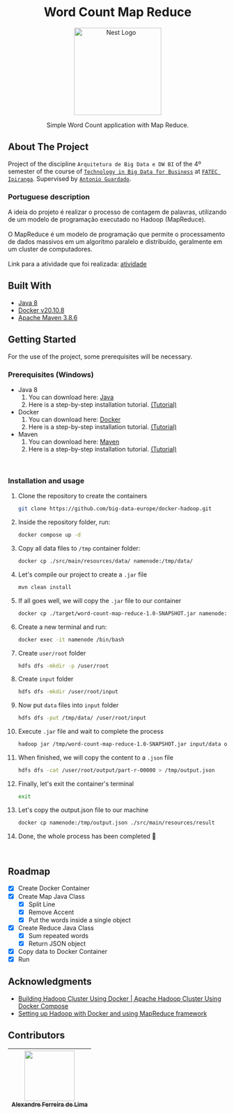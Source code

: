 <h1 align="center">
  Word Count Map Reduce
</h1>

<p align="center">
  <a href="#" target="blank">
    <img src="https://cdn.icon-icons.com/icons2/2699/PNG/512/apache_hadoop_logo_icon_169586.png" width="200" alt="Nest Logo" />
  </a>
</p>

<p align="center">
  Simple Word Count application with Map Reduce.
</p>

## About The Project
Project of the discipline `Arquitetura de Big Data e DW BI` of the 4º semester of the course of [`Technology in Big Data for Business`][big_data_course] at [`FATEC Ipiranga`][fatec_ipiranga]. Supervised by [`Antonio Guardado`](mailto:antonio.guardado01@fatec.sp.gov.br).

### Portuguese description
A ideia do projeto é realizar o processo de contagem de palavras, utilizando de um modelo de programação executado no Hadoop (MapReduce).
<br><br>
O MapReduce é um modelo de programação que permite o processamento de dados massivos em um algoritmo paralelo e distribuído,
geralmente em um cluster de computadores.
<br><br>
Link para a atividade que foi realizada: [atividade][atividade_url]


## Built With
- [Java 8][java8]
- [Docker v20.10.8][docker]
- [Apache Maven 3.8.6][maven]

## Getting Started
For the use of the project, some prerequisites will be necessary.

### Prerequisites (Windows)
* Java 8
  1. You can download here: [Java][java_url]
  2. Here is a step-by-step installation tutorial. [(Tutorial)][java_tutorial_url]
* Docker
  1. You can download here: [Docker][docker_url]
  2. Here is a step-by-step installation tutorial. [(Tutorial)][docker_tutorial_url]
* Maven
  1. You can download here: [Maven][maven_url]
  2. Here is a step-by-step installation tutorial. [(Tutorial)][maven_tutorial_url]

<br>

### Installation and usage
1. Clone the repository to create the containers
    ```sh
    git clone https://github.com/big-data-europe/docker-hadoop.git
    ```
2. Inside the repository folder, run:
    ```sh
    docker compose up -d
    ```
3. Copy all data files to `/tmp` container folder:
    ```sh
    docker cp ./src/main/resources/data/ namenode:/tmp/data/
    ```
4. Let's compile our project to create a `.jar` file
    ```sh
    mvn clean install
    ```
5. If all goes well, we will copy the `.jar` file to our container
    ```sh
    docker cp ./target/word-count-map-reduce-1.0-SNAPSHOT.jar namenode:/tmp/
    ```
6. Create a new terminal and run:
    ```sh
    docker exec -it namenode /bin/bash
    ```
7. Create `user/root` folder
    ```sh
    hdfs dfs -mkdir -p /user/root
    ```
8. Create `input` folder
    ```sh
    hdfs dfs -mkdir /user/root/input
    ```
9. Now put `data` files into `input` folder
    ```sh
    hdfs dfs -put /tmp/data/ /user/root/input
    ```
10. Execute `.jar` file and wait to complete the process
    ```sh
    hadoop jar /tmp/word-count-map-reduce-1.0-SNAPSHOT.jar input/data output
    ```
11. When finished, we will copy the content to a `.json` file
    ```sh
    hdfs dfs -cat /user/root/output/part-r-00000 > /tmp/output.json
    ```
12. Finally, let's exit the container's terminal
    ```sh
    exit
    ```
13. Let's copy the output.json file to our machine
    ```sh
    docker cp namenode:/tmp/output.json ./src/main/resources/result
    ```
14. Done, the whole process has been completed 🎉

<br>

## Roadmap
- [x] Create Docker Container
- [x] Create Map Java Class
  - [x] Split Line
  - [x] Remove Accent
  - [x] Put the words inside a single object
- [x] Create Reduce Java Class
  - [x] Sum repeated words
  - [x] Return JSON object
- [x] Copy data to Docker Container
- [x] Run

## Acknowledgments
* [Building Hadoop Cluster Using Docker | Apache Hadoop Cluster Using Docker Compose][docker_hadoop_tutorial_video]
* [Setting up Hadoop with Docker and using MapReduce framework][docker_hadoop_tutorial_article]

## Contributors
| [<div><img width=115 src="https://avatars.githubusercontent.com/u/54884313?v=4"><br><sub>Alexandre Ferreira de Lima</sub></div>][arekushi] |
| :---: |

<!-- [Build With] -->
[java8]: https://www.oracle.com/br/java/technologies/javase/javase8-archive-downloads.html
[docker]: https://docs.docker.com/engine/release-notes/
[maven]: https://maven.apache.org/download.cgi

<!-- [Some links] -->
[fatec_ipiranga]: https://fatecipiranga.edu.br/
[big_data_course]: https://fatecipiranga.edu.br/curso-superior-de-tecnologia-em-big-data-para-negocios/

[docker_url]: https://www.docker.com/products/docker-desktop/
[docker_tutorial_url]: https://runnable.com/docker/install-docker-on-windows-10
[maven_url]: https://maven.apache.org/download.cgi
[maven_tutorial_url]: https://phoenixnap.com/kb/install-maven-windows
[java_url]: https://www.oracle.com/br/java/technologies/javase/javase8-archive-downloads.html
[java_tutorial_url]: https://shaileshjha.com/step-by-step-how-to-download-and-install-java-se-jdk-8-on-windows-10/

[atividade_url]: https://arekushi.notion.site/Atividade-Map-Reduce-55e4e0e8037b4bcfadb8aa54c3dc51ee

<!-- Acknowledgments -->
[docker_hadoop_tutorial_video]: https://www.youtube.com/watch?v=dLTI2HN9Ejg
[docker_hadoop_tutorial_article]: https://medium.com/@guillermovc/setting-up-hadoop-with-docker-and-using-mapreduce-framework-c1cd125d4f7b

<!-- [Constributors] -->
[arekushi]: https://github.com/Arekushi
